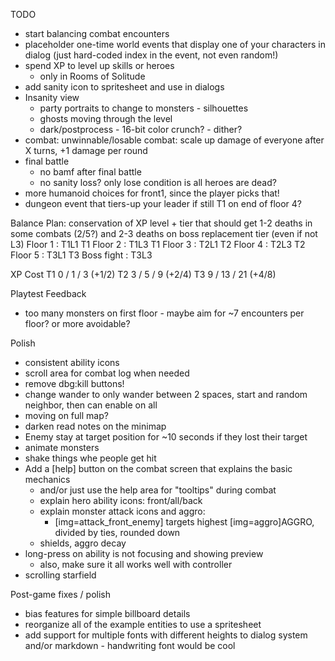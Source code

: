 TODO
* start balancing combat encounters
* placeholder one-time world events that display one of your characters in dialog (just hard-coded index in the event, not even random!)
* spend XP to level up skills or heroes
  * only in Rooms of Solitude
* add sanity icon to spritesheet and use in dialogs
* Insanity view
  * party portraits to change to monsters - silhouettes
  * ghosts moving through the level
  * dark/postprocess - 16-bit color crunch? - dither?
* combat: unwinnable/losable combat: scale up damage of everyone after X turns, +1 damage per round
* final battle
  * no bamf after final battle
  * no sanity loss? only lose condition is all heroes are dead?
* more humanoid choices for front1, since the player picks that!
* dungeon event that tiers-up your leader if still T1 on end of floor 4?

Balance Plan: conservation of XP
          level + tier that should get 1-2 deaths in some combats (2/5?) and 2-3 deaths on boss
                replacement tier (even if not L3)
Floor 1 : T1L1  T1
Floor 2 : T1L3  T1
Floor 3 : T2L1  T2
Floor 4 : T2L3  T2
Floor 5 : T3L1  T3
Boss fight : T3L3

XP Cost
T1 0 / 1 / 3   (+1/2)
T2 3 / 5 / 9   (+2/4)
T3 9 / 13 / 21 (+4/8)


Playtest Feedback
* too many monsters on first floor - maybe aim for ~7 encounters per floor? or more avoidable?


Polish
* consistent ability icons
* scroll area for combat log when needed
* remove dbg:kill buttons!
* change wander to only wander between 2 spaces, start and random neighbor, then can enable on all
* moving on full map?
* darken read notes on the minimap
* Enemy stay at target position for ~10 seconds if they lost their target
* animate monsters
* shake things whe people get hit
* Add a [help] button on the combat screen that explains the basic mechanics
  * and/or just use the help area for "tooltips" during combat
  * explain hero ability icons: front/all/back
  * explain monster attack icons and aggro:
    * [img=attack_front_enemy] targets highest [img=aggro]AGGRO, divided by ties, rounded down
  * shields, aggro decay
* long-press on ability is not focusing and showing preview
  * also, make sure it all works well with controller
* scrolling starfield

Post-game fixes / polish
* bias features for simple billboard details
* reorganize all of the example entities to use a spritesheet
* add support for multiple fonts with different heights to dialog system and/or markdown - handwriting font would be cool